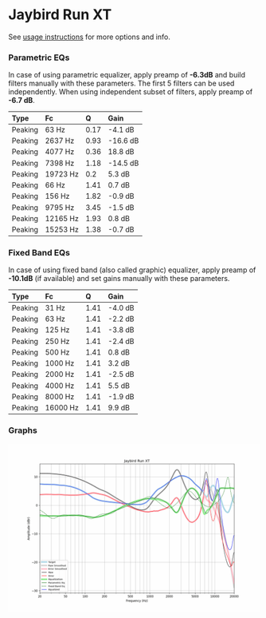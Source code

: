 # Jaybird Run XT
See [usage instructions](https://github.com/jaakkopasanen/AutoEq#usage) for more options and info.

### Parametric EQs
In case of using parametric equalizer, apply preamp of **-6.3dB** and build filters manually
with these parameters. The first 5 filters can be used independently.
When using independent subset of filters, apply preamp of **-6.7 dB**.

| Type    | Fc       |    Q | Gain     |
|:--------|:---------|:-----|:---------|
| Peaking | 63 Hz    | 0.17 | -4.1 dB  |
| Peaking | 2637 Hz  | 0.93 | -16.6 dB |
| Peaking | 4077 Hz  | 0.36 | 18.8 dB  |
| Peaking | 7398 Hz  | 1.18 | -14.5 dB |
| Peaking | 19723 Hz | 0.2  | 5.3 dB   |
| Peaking | 66 Hz    | 1.41 | 0.7 dB   |
| Peaking | 156 Hz   | 1.82 | -0.9 dB  |
| Peaking | 9795 Hz  | 3.45 | -1.5 dB  |
| Peaking | 12165 Hz | 1.93 | 0.8 dB   |
| Peaking | 15253 Hz | 1.38 | -0.7 dB  |

### Fixed Band EQs
In case of using fixed band (also called graphic) equalizer, apply preamp of **-10.1dB**
(if available) and set gains manually with these parameters.

| Type    | Fc       |    Q | Gain    |
|:--------|:---------|:-----|:--------|
| Peaking | 31 Hz    | 1.41 | -4.0 dB |
| Peaking | 63 Hz    | 1.41 | -2.2 dB |
| Peaking | 125 Hz   | 1.41 | -3.8 dB |
| Peaking | 250 Hz   | 1.41 | -2.4 dB |
| Peaking | 500 Hz   | 1.41 | 0.8 dB  |
| Peaking | 1000 Hz  | 1.41 | 3.2 dB  |
| Peaking | 2000 Hz  | 1.41 | -2.5 dB |
| Peaking | 4000 Hz  | 1.41 | 5.5 dB  |
| Peaking | 8000 Hz  | 1.41 | -1.9 dB |
| Peaking | 16000 Hz | 1.41 | 9.9 dB  |

### Graphs
![](./Jaybird%20Run%20XT.png)
